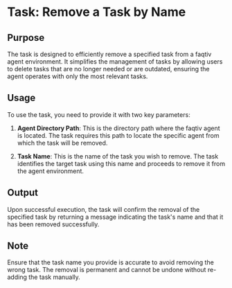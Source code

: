 # Task: Remove a Task by Name

## Purpose

The task is designed to efficiently remove a specified task from a faqtiv agent environment. It simplifies the management of tasks by allowing users to delete tasks that are no longer needed or are outdated, ensuring the agent operates with only the most relevant tasks.

## Usage

To use the task, you need to provide it with two key parameters:

1. **Agent Directory Path**: This is the directory path where the faqtiv agent is located. The task requires this path to locate the specific agent from which the task will be removed.

2. **Task Name**: This is the name of the task you wish to remove. The task identifies the target task using this name and proceeds to remove it from the agent environment.

## Output

Upon successful execution, the task will confirm the removal of the specified task by returning a message indicating the task's name and that it has been removed successfully.

## Note

Ensure that the task name you provide is accurate to avoid removing the wrong task. The removal is permanent and cannot be undone without re-adding the task manually.